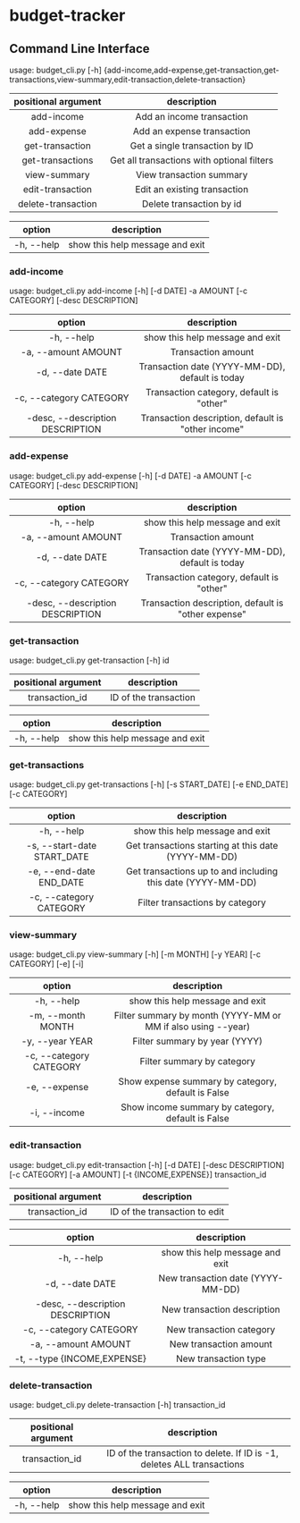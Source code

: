 # budget-tracker

## Command Line Interface

usage: budget_cli.py [-h] {add-income,add-expense,get-transaction,get-transactions,view-summary,edit-transaction,delete-transaction}

| positional argument |                description                 |
| :-----------------: | :----------------------------------------: |
|     add-income      |         Add an income transaction          |
|     add-expense     |         Add an expense transaction         |
|   get-transaction   |       Get a single transaction by ID       |
|  get-transactions   | Get all transactions with optional filters |
|    view-summary     |          View transaction summary          |
|  edit-transaction   |        Edit an existing transaction        |
| delete-transaction  |          Delete transaction by id          |

|   option   |           description           |
| :--------: | :-----------------------------: |
| -h, --help | show this help message and exit |

### add-income

usage: budget_cli.py add-income [-h] [-d DATE] -a AMOUNT [-c CATEGORY] [-desc DESCRIPTION]

|              option              |                    description                     |
| :------------------------------: | :------------------------------------------------: |
|            -h, --help            |          show this help message and exit           |
|       -a, --amount AMOUNT        |                 Transaction amount                 |
|         -d, --date DATE          |  Transaction date (YYYY-MM-DD), default is today   |
|     -c, --category CATEGORY      |      Transaction category, default is "other"      |
| -desc, --description DESCRIPTION | Transaction description, default is "other income" |

### add-expense

usage: budget_cli.py add-expense [-h] [-d DATE] -a AMOUNT [-c CATEGORY] [-desc DESCRIPTION]

|              option              |                     description                     |
| :------------------------------: | :-------------------------------------------------: |
|            -h, --help            |           show this help message and exit           |
|       -a, --amount AMOUNT        |                 Transaction amount                  |
|         -d, --date DATE          |   Transaction date (YYYY-MM-DD), default is today   |
|     -c, --category CATEGORY      |      Transaction category, default is "other"       |
| -desc, --description DESCRIPTION | Transaction description, default is "other expense" |

### get-transaction

usage: budget_cli.py get-transaction [-h] id

| positional argument |      description      |
| :-----------------: | :-------------------: |
|   transaction_id    | ID of the transaction |

|   option   |           description           |
| :--------: | :-----------------------------: |
| -h, --help | show this help message and exit |

### get-transactions

usage: budget_cli.py get-transactions [-h] [-s START_DATE] [-e END_DATE] [-c CATEGORY]

|           option            |                         description                         |
| :-------------------------: | :---------------------------------------------------------: |
|         -h, --help          |               show this help message and exit               |
| -s, --start-date START_DATE |     Get transactions starting at this date (YYYY-MM-DD)     |
|   -e, --end-date END_DATE   | Get transactions up to and including this date (YYYY-MM-DD) |
|   -c, --category CATEGORY   |               Filter transactions by category               |


### view-summary

usage: budget_cli.py view-summary [-h] [-m MONTH] [-y YEAR] [-c CATEGORY] [-e] [-i]

|         option          |                         description                          |
| :---------------------: | :----------------------------------------------------------: |
|       -h, --help        |               show this help message and exit                |
|    -m, --month MONTH    | Filter summary by month (YYYY-MM or MM if also using --year) |
|     -y, --year YEAR     |                Filter summary by year (YYYY)                 |
| -c, --category CATEGORY |                  Filter summary by category                  |
|      -e, --expense      |      Show expense summary by category, default is False      |
|      -i, --income       |      Show income summary by category, default is False       |

### edit-transaction

usage: budget_cli.py edit-transaction [-h] [-d DATE] [-desc DESCRIPTION] [-c CATEGORY] [-a AMOUNT] [-t {INCOME,EXPENSE}] transaction_id

| positional argument |          description          |
| :-----------------: | :---------------------------: |
|   transaction_id    | ID of the transaction to edit |

|              option              |            description            |
| :------------------------------: | :-------------------------------: |
|            -h, --help            |  show this help message and exit  |
|         -d, --date DATE          | New transaction date (YYYY-MM-DD) |
| -desc, --description DESCRIPTION |    New transaction description    |
|     -c, --category CATEGORY      |     New transaction category      |
|       -a, --amount AMOUNT        |      New transaction amount       |
|   -t, --type {INCOME,EXPENSE}    |       New transaction type        |

### delete-transaction

usage: budget_cli.py delete-transaction [-h] transaction_id

| positional argument |                              description                               |
| :-----------------: | :--------------------------------------------------------------------: |
|   transaction_id    | ID of the transaction to delete. If ID is -1, deletes ALL transactions |

|   option   |           description           |
| :--------: | :-----------------------------: |
| -h, --help | show this help message and exit |